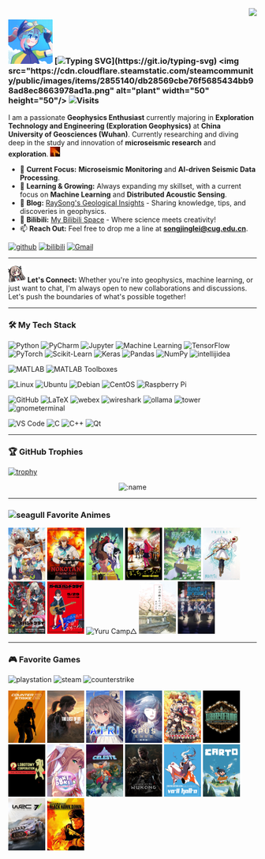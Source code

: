 <img align="right" src="https://github-readme-stats.vercel.app/api?username=RaySong513&show_icons=true&theme=radical&hide_title=true" />

### <img src="pic/sticker/Swift_Spring_Delivery_Avatar.gif" alt="Swift Spring Delivery - Avatar" width="90" height="90"/> [![Typing SVG](https://readme-typing-svg.demolab.com?font=Lucida+Sans&duration=2000&pause=3000&color=C785DD&vCenter=true&width=200&height=40&lines=Hey+there%2C+I'm+Ray!)](https://git.io/typing-svg) <img src="https://cdn.cloudflare.steamstatic.com/steamcommunity/public/images/items/2855140/db28569cbe76f5685434bb98ad8ec8663978ad1a.png" alt="plant" width="50" height="50"/> ![Visits](https://komarev.com/ghpvc/?username=RaySong513&label=Visits&style=for-the-badge&color=blueviolet) 

<!--<img src="pic/sticker/Swift_Spring_Delivery_Avatar.gif" alt="Swift Spring Delivery - Avatar" width="80" height="80"/>-->

I am a passionate **Geophysics Enthusiast** currently majoring in **Exploration Technology and Engineering (Exploration Geophysics)** at **China University of Geosciences (Wuhan)**. Currently researching and diving deep in the study and innovation of **microseismic research** and **exploration**.
<img src="pic/icon/howl.gif" alt="howl" width="20" height="20"/>


- 🔭 **Current Focus:** **Microseismic Monitoring** and **AI-driven Seismic Data Processing**.
- 🌱 **Learning & Growing:** Always expanding my skillset, with a current focus on **Machine Learning** and **Distributed Acoustic Sensing**.
- 📝 **Blog:** [RaySong's Geological Insights](https://www.RaySong513.github.io) - Sharing knowledge, tips, and discoveries in geophysics.
- 🎥 **Bilibili:** [My Bilibili Space](https://space.bilibili.com/27228095) - Where science meets creativity!
- 📫 **Reach Out:** Feel free to drop me a line at **songjinglei@cug.edu.cn**.

[![github](https://img.shields.io/badge/github-12100E.svg?&style=for-the-badge&logo=github&logoColor=white)](https://github.com/RaySong513)
[![bilibili](https://img.shields.io/badge/bilibili-00A1D6.svg?&style=for-the-badge&logo=bilibili&logoColor=white)](https://space.bilibili.com/27228095)
[![Gmail](https://img.shields.io/badge/mail-EA4335.svg?&style=for-the-badge&logo=Gmail&logoColor=white)](songjinglei@cug.edu.cn)

---

<img src="pic/icon/ATRI_attention.png" alt="ATRI_attention" width="35" height="35"/> **Let's Connect:** Whether you're into geophysics, machine learning, or just want to chat, I'm always open to new collaborations and discussions. Let's push the boundaries of what's possible together!

---

### 🛠️ My Tech Stack
![Python](https://img.shields.io/badge/Python-3776AB?style=for-the-badge&logo=python&logoColor=white)
![PyCharm](https://img.shields.io/badge/PyCharm-000000?style=for-the-badge&logo=pycharm&logoColor=white)
![Jupyter](https://img.shields.io/badge/Jupyter-F37626?style=for-the-badge&logo=jupyter&logoColor=white)
![Machine Learning](https://img.shields.io/badge/Machine%20Learning-00C853?style=for-the-badge&logo=tensorflow&logoColor=white)
![TensorFlow](https://img.shields.io/badge/TensorFlow-FF6F00?style=for-the-badge&logo=tensorflow&logoColor=white)
![PyTorch](https://img.shields.io/badge/PyTorch-EE4C2C?style=for-the-badge&logo=pytorch&logoColor=white)
![Scikit-Learn](https://img.shields.io/badge/Scikit--Learn-F7931E?style=for-the-badge&logo=scikit-learn&logoColor=white)
![Keras](https://img.shields.io/badge/Keras-D00000?style=for-the-badge&logo=keras&logoColor=white)
![Pandas](https://img.shields.io/badge/Pandas-150458?style=for-the-badge&logo=pandas&logoColor=white)
![NumPy](https://img.shields.io/badge/NumPy-013243?style=for-the-badge&logo=numpy&logoColor=white)
![intellijidea](https://img.shields.io/badge/intellijidea-000000?style=for-the-badge&logo=intellijidea&logoColor=white)

![MATLAB](https://img.shields.io/badge/MATLAB-0076A8?style=for-the-badge&logo=mathworks&logoColor=white)
![MATLAB Toolboxes](https://img.shields.io/badge/MATLAB%20Toolboxes-0076A8?style=for-the-badge&logo=mathworks&logoColor=white)

![Linux](https://img.shields.io/badge/Linux-FCC624?style=for-the-badge&logo=linux&logoColor=black)
![Ubuntu](https://img.shields.io/badge/Ubuntu-E95420?style=for-the-badge&logo=ubuntu&logoColor=white)
![Debian](https://img.shields.io/badge/Debian-A81D33?style=for-the-badge&logo=debian&logoColor=white)
![CentOS](https://img.shields.io/badge/CentOS-262577?style=for-the-badge&logo=centos&logoColor=white)
![Raspberry Pi](https://img.shields.io/badge/Raspberry%20Pi-A22846?style=for-the-badge&logo=raspberry-pi&logoColor=white)

![GitHub](https://img.shields.io/badge/GitHub-181717?style=for-the-badge&logo=github&logoColor=white)
![LaTeX](https://img.shields.io/badge/LaTeX-008080?style=for-the-badge&logo=latex&logoColor=white)
![webex](https://img.shields.io/badge/webex-000000?style=for-the-badge&logo=webex&logoColor=white)
![wireshark](https://img.shields.io/badge/wireshark-1679A7?style=for-the-badge&logo=wireshark&logoColor=white)
![ollama](https://img.shields.io/badge/ollama-000000?style=for-the-badge&logo=ollama&logoColor=white)
![tower](https://img.shields.io/badge/tower-00CAF4?style=for-the-badge&logo=tower&logoColor=white)
![gnometerminal](https://img.shields.io/badge/gnometerminal-241F31?style=for-the-badge&logo=gnometerminal&logoColor=white)

![VS Code](https://img.shields.io/badge/VS%20Code-007ACC?style=for-the-badge&logo=visual-studio-code&logoColor=white)
![C](https://img.shields.io/badge/C-A8B9CC?style=for-the-badge&logo=c&logoColor=white)
![C++](https://img.shields.io/badge/C++-00599C?style=for-the-badge&logo=cpp&logoColor=white)
![Qt](https://img.shields.io/badge/Qt-41CD52?style=for-the-badge&logo=qt&logoColor=white)

---

### 🏆 GitHub Trophies
[![trophy](https://github-profile-trophy.vercel.app/?username=RaySong513&theme=gruvbox)](https://github.com/ryo-ma/github-profile-trophy)
<!--https://github-profile-trophy.vercel.app/?username=RaySong513&theme=onedark-->
<!--https://github-profile-trophy.vercel.app/?username=ryo-ma&theme=buddhism-->
<!--https://github-profile-trophy.vercel.app/?username=ryo-ma&theme=juicyfresh-->
<!--https://github-profile-trophy.vercel.app/?username=ryo-ma&theme=gruvbox-->

<div align="center">
  <img src="https://count.getloli.com/get/@RaySong513.github.readme?theme=gelbooru" alt=":name" />
</div>

---

### <img src="https://cdn.cloudflare.steamstatic.com/steamcommunity/public/images/items/2861690/331c169b60c65641bffbfb9e3bc8ee4ddadaa7c6.png" alt="seagull" width="30" height="30"/> **Favorite Animes**
<p align="left">
  <img src="pic/Anime/Shikanoko_Nokonoko_Koshitantan.jpg" alt="Shikanoko Nokonoko Koshitantan" width="75" height="106">
  <img src="pic/Anime/My_Deer_Friend_Nokotan.jpg" alt="My Deer Friend Nokotan" width="75" height="106">
  <img src="pic/Anime/Cyberpunk_Edgerunners.jpg" alt="Cyberpunk: Edgerunners" width="75" height="106">
  <img src="pic/Anime/Bocchi_the_Rock.jpg" alt="Bocchi the Rock!" width="75" height="106">
  <img src="pic/Anime/Sousou_no_Frieren.jpg" alt="Sousou no Frieren" width="75" height="106">
  <img src="pic/Anime/Frieren_Beyond_Journey's_End.jpg" alt="Frieren: Beyond Journey's End" width="75" height="106">
  <img src="pic/Anime/Girls_Band_Cry.jpg" alt="Girls Band Cry" width="75" height="106">
  <img src="pic/Anime/Girls_Band_Cry_nina.jpg" alt="Girls Band Cry nina" width="75" height="106">
  <img src="pic/Anime/Yuru_Camp△.jpg" alt="Yuru Camp△" width="75" height="106">
  <img src="pic/Anime/Kimi_no_Suizou_wo_Tabetai.jpg" alt="Kimi no Suizou wo Tabetai" width="75" height="106">
  <img src="pic/Anime/MyGO.jpg" alt="Kimi no Suizou wo Tabetai" width="75" height="106">
</p>

---

### 🎮 **Favorite Games**
![playstation](https://img.shields.io/badge/playstation-0070D1?style=for-the-badge&logo=playstation&logoColor=white)
![steam](https://img.shields.io/badge/steam-000000?style=for-the-badge&logo=steam&logoColor=white)
![counterstrike](https://img.shields.io/badge/counterstrike-F47C00?style=for-the-badge&logo=counterstrike&logoColor=white)

<p align="left">
  <img src="pic/Game/CS2.jpg" alt="CS2" width="75" height="106">
  <img src="pic/Game/The%20Last%20of%20Us.jpg" alt="The Last of Us" width="75" height="106">
  <img src="pic/Game/ATRI.jpg" alt="ATRI" width="75" height="106">
  <img src="pic/Game/OPUS.jpg" alt="OPUS" width="75" height="106">
  <img src="pic/Game/Maitetsu-Last%20Run!!.jpg" alt="Maitetsu-Last%20Run!!" width="75" height="106">
  <img src="pic/Game/LibraryOfRuina.jpg" alt="LibraryOfRuina" width="75" height="106">
  <img src="pic/Game/LobotomyCorporation.jpg" alt="LobotomyCorporation" width="75" height="106">
  <img src="pic/Game/DokiDokiLiteratureClubPlus!.jpg" alt="DokiDokiLiteratureClubPlus!" width="75" height="106">
  <img src="pic/Game/Celeste.jpg" alt="Celeste" width="75" height="106">
  <img src="pic/Game/BlackMyth-Wukong.jpg" alt="BlackMyth-Wukong" width="75" height="106">
  <img src="pic/Game/VA-11Hall-A.jpg" alt="VA-11Hall-A" width="75" height="106">
  <img src="pic/Game/CARTO.jpg" alt="CARTO" width="75" height="106">
  <img src="pic/Game/WRC7.jpg" alt="WRC7" width="75" height="106">
  <img src="pic/Game/DeltaForce-BlackHawkDown.jpg" alt="DeltaForce-BlackHawkDown" width="75" height="106">
</p>